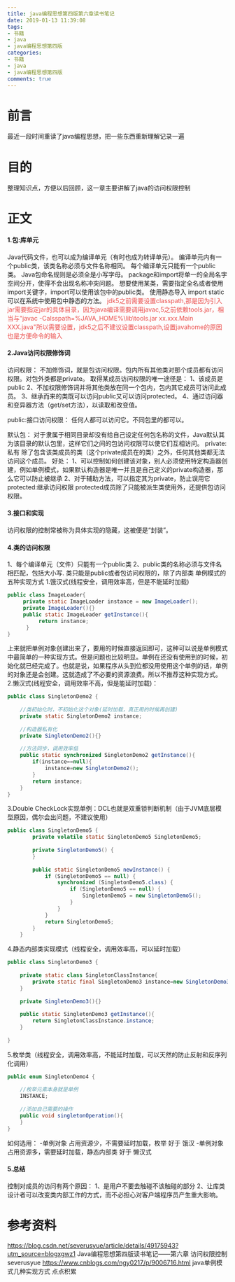 ```yaml
---
title: java编程思想第四版第六章读书笔记
date: 2019-01-13 11:39:08
tags:
- 书籍
- java
- java编程思想第四版
categories:
- 书籍
- java
- java编程思想第四版
comments: true
---
```

# 前言
最近一段时间重读了java编程思想，把一些东西重新理解记录一遍
# 目的
整理知识点，方便以后回顾，这一章主要讲解了java的访问权限控制
<!-- more -->
# 正文
#### 1.包:库单元
Java代码文件，也可以成为编译单元（有时也成为转译单元）。
编译单元内有一个public类，该类名称必须与文件名称相同。
每个编译单元只能有一个public类。
Java包命名规则是必须全是小写字母。
package和import将单一的全局名字空间分开，使得不会出现名称冲突问题。
想要使用某类，需要指定全名或者使用import关键字，import可以使用该包中的public类。
使用静态导入 import static可以在系统中使用包中静态的方法。
<font color="#eb4d4b">jdk5之前需要设置classpath,那是因为引入jar需要指定jar的具体目录，因为java编译需要调用javac,5之前依赖tools.jar，相当与"javac -Calsspath=%JAVA_HOME%\lib\tools.jar  xx.xxx.Main  XXX.java"所以需要设置，jdk5之后不建议设置classpath,设置javahome的原因也是方便命令的输入</font>

#### 2.Java访问权限修饰词
访问权限：
不加修饰词，就是包访问权限。包内所有其他类对那个成员都有访问权限。对包外类都是private。
取得某成员访问权限的唯一途径是：
1、该成员是public
2、不加权限修饰词并将其他类放在同一个包内，包内其它成员可访问此成员。
3、继承而来的类既可以访问public又可以访问protected。
4、通过访问器和变异器方法（get/set方法），以读取和改变值。

public:接口访问权限：
任何人都可以访问它。不同包里的都可以。

默认包：
对于隶属于相同目录却没有给自己设定任何包名称的文件，Java默认其为该目录的默认包里，这样它们之间的包访问权限可以使它们互相访问。
private:私有
除了包含该类成员的类（这个private成员在的类）之外，任何其他类都无法访问这个成员。
好处：
1、可以控制如何创建该对象，别人必须使用特定构造器创建，例如单例模式，如果默认构造器是唯一并且是自己定义的private构造器，那么它可以防止被继承
2、对于辅助方法，可以指定其为private，防止误用它
protected:继承访问权限
protected成员除了只能被派生类使用外，还提供包访问权限。

#### 3.接口和实现
访问权限的控制常被称为具体实现的隐藏，这被便是“封装”。

#### 4.类的访问权限
1、每个编译单元（文件）只能有一个public类
2、public类的名称必须与文件名相匹配，包括大小写.
类只能是public或者包访问权限的，除了内部类
单例模式的五种实现方式
1.饿汉式(线程安全，调用效率高，但是不能延时加载)
```java
public class ImageLoader{ 
     private static ImageLoader instance = new ImageLoader();
     private ImageLoader(){} 
     public static ImageLoader getInstance(){  
          return instance;  
      } 
}
```
上来就把单例对象创建出来了，要用的时候直接返回即可，这种可以说是单例模式中最简单的一种实现方式。但是问题也比较明显。单例在还没有使用到的时候，初始化就已经完成了。也就是说，如果程序从头到位都没用使用这个单例的话，单例的对象还是会创建。这就造成了不必要的资源浪费。所以不推荐这种实现方式。
2.懒汉式(线程安全，调用效率不高，但是能延时加载)：
```java
public class SingletonDemo2 {
     
    //类初始化时，不初始化这个对象(延时加载，真正用的时候再创建)
    private static SingletonDemo2 instance;
     
    //构造器私有化
    private SingletonDemo2(){}
     
    //方法同步，调用效率低
    public static synchronized SingletonDemo2 getInstance(){
        if(instance==null){
            instance=new SingletonDemo2();
        }
        return instance;
    }
}
```
3.Double CheckLock实现单例：DCL也就是双重锁判断机制（由于JVM底层模型原因，偶尔会出问题，不建议使用）
```java
public class SingletonDemo5 {
        private volatile static SingletonDemo5 SingletonDemo5;
 
        private SingletonDemo5() {
        }
 
        public static SingletonDemo5 newInstance() {
            if (SingletonDemo5 == null) {
                synchronized (SingletonDemo5.class) {
                    if (SingletonDemo5 == null) {
                        SingletonDemo5 = new SingletonDemo5();
                    }
                }
            }
            return SingletonDemo5;
        }
    }
```
4.静态内部类实现模式（线程安全，调用效率高，可以延时加载）
```java
public class SingletonDemo3 {
     
    private static class SingletonClassInstance{
        private static final SingletonDemo3 instance=new SingletonDemo3();
    }
     
    private SingletonDemo3(){}
     
    public static SingletonDemo3 getInstance(){
        return SingletonClassInstance.instance;
    }
     
}
```
5.枚举类（线程安全，调用效率高，不能延时加载，可以天然的防止反射和反序列化调用）
```java
public enum SingletonDemo4 {
     
    //枚举元素本身就是单例
    INSTANCE;
     
    //添加自己需要的操作
    public void singletonOperation(){     
    }
}
```
如何选用：
-单例对象 占用资源少，不需要延时加载，枚举 好于 饿汉
-单例对象 占用资源多，需要延时加载，静态内部类 好于 懒汉式

#### 5.总结
控制对成员的访问有两个原因：
1、是用户不要去触碰不该触碰的部分
2、让库类设计者可以改变类内部工作的方式，而不必担心对客户端程序员产生重大影响。

# 参考资料
https://blog.csdn.net/severusyue/article/details/49175943?utm_source=blogxgwz1 Java编程思想第四版读书笔记——第六章 访问权限控制 severusyue
https://www.cnblogs.com/ngy0217/p/9006716.html java单例模式几种实现方式 点点积累